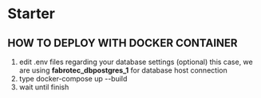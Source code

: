 # Starter

## HOW TO DEPLOY WITH DOCKER CONTAINER
1. edit .env files regarding your database settings (optional)
    this case, we are using <b>fabrotec_dbpostgres_1</b> for database host connection
2. type docker-compose up --build
3. wait until finish